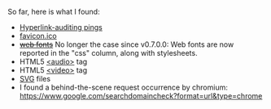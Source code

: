So far, here is what I found:

- [Hyperlink-auditing pings](http://www.whatwg.org/specs/web-apps/current-work/multipage/links.html#hyperlink-auditing)
- [favicon.ico](http://en.wikipedia.org/wiki/Favicon)
- ~~[web fonts](http://en.wikipedia.org/wiki/Web_fonts)~~ No longer the case since v0.7.0.0: Web fonts are now reported in the "css" column, along with stylesheets.
- HTML5 [&lt;audio&gt;](http://en.wikipedia.org/wiki/HTML5_Audio) tag
- HTML5 [&lt;video&gt;](http://en.wikipedia.org/wiki/HTML5_video) tag
- [SVG](https://en.wikipedia.org/wiki/Scalable_Vector_Graphics) files
- I found a behind-the-scene request occurrence by chromium: <https://www.google.com/searchdomaincheck?format=url&type=chrome>
